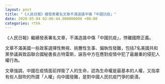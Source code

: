 ```yaml
---
layout: post
title: "《人民日報》續發表署名文章不滿造謠中傷「中國抗疫」"
date: 2020-05-04 02:06:44.000000000 +08:00
categories: rthk
---
```


《人民日報》繼續發表署名文章，不滿造謠中傷「中國抗疫」，悖離國際正義。

文章不滿美國一些政客選擇性無視、挑釁性生事、偏執性發難，包括7名美國共和黨參議員致函聯合國秘書長古特雷斯，誣告中方在應對疫情中犯了最嚴重的侵犯人權行為。

文章強調，中國在疫情面前捍衛了人的生命，認為生命權是最基本的人權，又指拿有些人鼓吹的所謂「人權」向中國發難，是對中國人民抗疫鬥爭的褻瀆。
